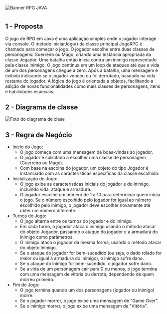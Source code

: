 ![Banner RPG JAVA](https://i.imgur.com/LluE8xX.png)
#

## 1 - Proposta
<p>
    O jogo de RPG em Java é uma aplicação simples onde o jogador interage via console. O método iniciarJogo() da classe principal JogoRPG é chamado para começar o jogo. O jogador escolhe entre duas classes de personagens: Guerreiro ou Mago, criando uma instância apropriada da classe Jogador. Uma batalha então inicia contra um inimigo representado pela classe Inimigo. O jogo continua em um loop de ataques até que a vida de um dos personagens chegue a zero. Após a batalha, uma mensagem é exibida indicando se o jogador venceu ou foi derrotado, baseado na vida restante do jogador. A lógica do jogo é orientada a objetos, facilitando a adição de novas funcionalidades como mais classes de personagens, itens e habilidades especiais.
</p>

## 2 - Diagrama de classe
![Foto do diagrama de clase](https://i.imgur.com/VR3kdw8.png)

## 3 - Regra de Negócio
- Início do Jogo:
  - O jogo começa com uma mensagem de boas-vindas ao jogador.
  - O jogador é solicitado a escolher uma classe de personagem (Guerreiro ou Mago).
  - Com base na escolha do jogador, um objeto do tipo Jogador é instanciado com as características específicas da classe escolhida.
- Inicialização do Jogo:
  - O jogo exibe as características iniciais do jogador e do inimigo, incluindo vida, ataque e armadura.
  - O jogador escolhe um número de 1 a 10 para determinar quem inicia o jogo. Se o número escolhido pelo jogador for igual ao número escolhido pelo inimigo, o jogador deve escolher novamente até obter um número diferente.
- Turnos do Jogo:
  - O jogo alterna entre os turnos do jogador e do inimigo.
  - Em cada turno, o jogador ataca o inimigo usando o método atacar do objeto Jogador, passando o ataque do jogador e a armadura do inimigo como parâmetros.
  - O inimigo ataca o jogador da mesma forma, usando o método atacar do objeto Inimigo.
  - Se o ataque do jogador for bem-sucedido (ou seja, o dado rolado for maior ou igual à armadura do inimigo), o inimigo sofre dano.
  - Se o ataque do inimigo for bem-sucedido, o jogador sofre dano.
  - Se a vida de um personagem cair para 0 ou menos, o jogo termina com uma mensagem de vitória ou derrota, dependendo de quem morreu primeiro.
- Fim do Jogo:
  - O jogo termina quando um dos personagens (jogador ou inimigo) morre.
  - Se o jogador morrer, o jogo exibe uma mensagem de "Game Over".
  - Se o inimigo morrer, o jogo exibe uma mensagem de "Vitória".
 
